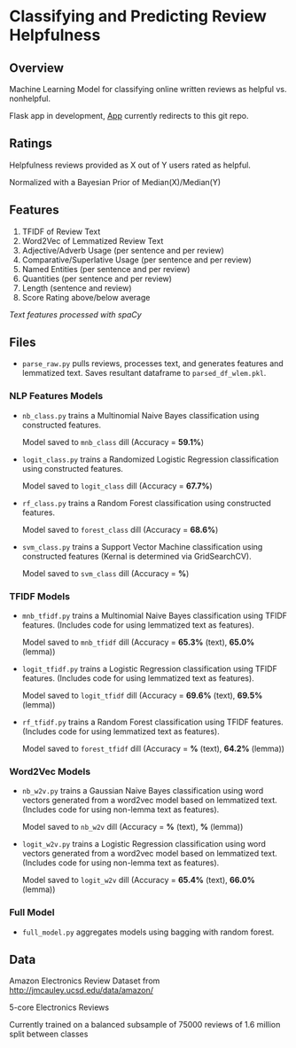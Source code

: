 # Classifying and Predicting Review Helpfulness

## Overview
Machine Learning Model for classifying online written reviews as helpful vs. nonhelpful.

Flask app in development, [App](reviewingwell.herokuapp.com) currently redirects to this git repo.

## Ratings
Helpfulness reviews provided as X out of Y users rated as helpful.

Normalized with a Bayesian Prior of Median(X)/Median(Y)

## Features
1. TFIDF of Review Text 
2. Word2Vec of Lemmatized Review Text
2. Adjective/Adverb Usage (per sentence and per review)
3. Comparative/Superlative Usage (per sentence and per review)
4. Named Entities (per sentence and per review)
5. Quantities (per sentence and per review)
6. Length (sentence and review)
7. Score Rating above/below average

*Text features processed with spaCy*

## Files
* `parse_raw.py` pulls reviews, processes text, and generates features and lemmatized text. 
    Saves resultant dataframe to `parsed_df_wlem.pkl`.

### NLP Features Models
* `nb_class.py` trains a Multinomial Naive Bayes classification using constructed features. 

    Model saved to `mnb_class` dill (Accuracy = **59.1%**)

* `logit_class.py` trains a Randomized Logistic Regression classification using constructed features. 

    Model saved to `logit_class` dill (Accuracy = **67.7%**)

* `rf_class.py` trains a Random Forest classification using constructed features. 

    Model saved to `forest_class` dill (Accuracy = **68.6%**)

* `svm_class.py` trains a Support Vector Machine classification using constructed features (Kernal is determined via GridSearchCV). 

    Model saved to `svm_class` dill (Accuracy = **%**)

### TFIDF Models
* `mnb_tfidf.py` trains a Multinomial Naive Bayes classification using TFIDF features. (Includes code for using lemmatized text as features). 

    Model saved to `mnb_tfidf` dill (Accuracy = **65.3%** (text), **65.0%** (lemma))

* `logit_tfidf.py` trains a Logistic Regression classification using TFIDF features. (Includes code for using lemmatized text as features).

    Model saved to `logit_tfidf` dill (Accuracy = **69.6%** (text), **69.5%** (lemma))

* `rf_tfidf.py` trains a Random Forest classification using TFIDF features. (Includes code for using lemmatized text as features). 

    Model saved to `forest_tfidf` dill (Accuracy = **%** (text), **64.2%** (lemma))

### Word2Vec Models
* `nb_w2v.py` trains a Gaussian Naive Bayes classification using word vectors generated from a word2vec model based on lemmatized text. (Includes code for using non-lemma text as features). 

    Model saved to `nb_w2v` dill (Accuracy = **%** (text), **%** (lemma))

* `logit_w2v.py` trains a Logistic Regression classification using word vectors generated from a word2vec model based on lemmatized text. (Includes code for using non-lemma text as features). 

    Model saved to `logit_w2v` dill (Accuracy = **65.4%** (text), **66.0%** (lemma))

### Full Model
* `full_model.py` aggregates models using bagging with random forest.

## Data
Amazon Electronics Review Dataset from http://jmcauley.ucsd.edu/data/amazon/

5-core Electronics Reviews

Currently trained on a balanced subsample of 75000 reviews of 1.6 million split between classes

